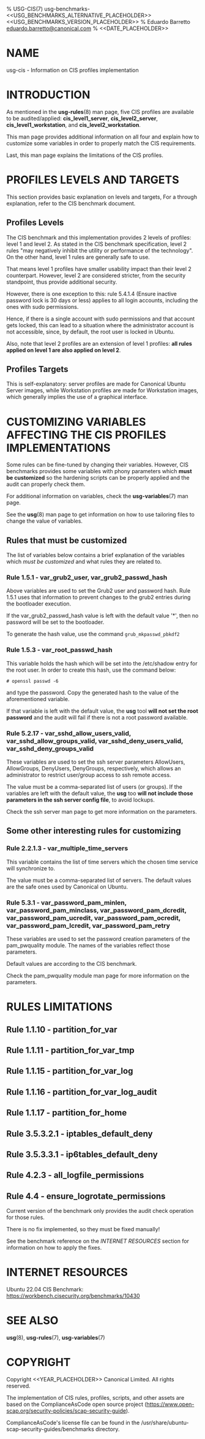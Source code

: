 % USG-CIS(7) usg-benchmarks-<<USG_BENCHMARKS_ALTERNATIVE_PLACEHOLDER>> <<USG_BENCHMARKS_VERSION_PLACEHOLDER>>
% Eduardo Barretto <eduardo.barretto@canonical.com>
% <<DATE_PLACEHOLDER>>

# NAME
usg-cis - Information on CIS profiles implementation

# INTRODUCTION
As mentioned in the **usg-rules**(8) man page, five CIS profiles are available to be audited/applied: **cis_level1_server**, **cis_level2_server**, **cis_level1_workstation**, and **cis_level2_workstation**.

This man page provides additional information on all four and explain how to customize some variables in order to properly match the CIS requirements.

Last, this man page explains the limitations of the CIS profiles.

# PROFILES LEVELS AND TARGETS
This section provides basic explanation on levels and targets, For a through explanation, refer to the CIS benchmark document.

## Profiles Levels
The CIS benchmark and this implementation provides 2 levels of profiles: level 1 and level 2.
As stated in the CIS benchmark specification, level 2 rules "may negatively inhibit the utility or performance of the technology". On the
other hand, level 1 rules are generally safe to use.

That means level 1 profiles have smaller usability impact than their level 2 counterpart. However, level 2 are considered stricter, from the security standpoint, thus provide additional security.

However, there is one exception to this: rule 5.4.1.4 (Ensure inactive password lock is 30 days or less) applies to all login accounts, including the ones
with sudo permissions.

Hence, if there is a single account with sudo permissions and that account gets locked, this can lead to a situation where the administrator account is not
accessible, since, by default, the root user is locked in Ubuntu.

Also, note that level 2 profiles are an extension of level 1 profiles: **all rules applied on level 1 are also applied on level 2**.

## Profiles Targets
This is self-explanatory: server profiles are made for Canonical Ubuntu Server images, while Workstation profiles are made for Workstation images, which generally implies the use of a graphical interface. 

# CUSTOMIZING VARIABLES AFFECTING THE CIS PROFILES IMPLEMENTATIONS
Some rules can be fine-tuned by changing their variables. However, CIS benchmarks provides some variables with phony parameters which **must be customized** so the hardening scripts can be properly applied and the audit can properly check them.

For additional information on variables, check the **usg-variables**(7) man page.

See the **usg**(8) man page to get information on how to use tailoring files to change the value of variables.

## Rules that must be customized
The list of variables below contains a brief explanation of the variables which *must be customized* and what rules they are related to.

### Rule 1.5.1 - var\_grub2\_user, var\_grub2\_passwd\_hash
Above variables are used to set the Grub2 user and password hash. Rule 1.5.1 uses that information to prevent changes to the grub2 entries during the bootloader execution.

If the var\_grub2\_passwd\_hash value is left with the default value '\*', then no password will be set to the bootloader.

To generate the hash value, use the command `grub_mkpasswd_pbkdf2`

### Rule 1.5.3 - var\_root\_passwd\_hash
This variable holds the hash which will be set into the /etc/shadow entry for the root user. In order to create this hash, use the command below:

`# openssl passwd -6`

and type the password. Copy the generated hash to the value of the aforementioned variable.

If that variable is left with the default value, the **usg** tool **will not set the root password** and the audit will fail if there is not a root password available.

### Rule 5.2.17 - var\_sshd\_allow\_users\_valid, var\_sshd\_allow\_groups\_valid, var\_sshd\_deny\_users\_valid, var\_sshd\_deny\_groups\_valid
These variables are used to set the ssh server parameters AllowUsers, AllowGroups, DenyUsers, DenyGroups, respectively, which allows an administrator to restrict user/group access to ssh remote access.

The value must be a comma-separated list of users (or groups). If the variables are left with the default value, the **usg** too **will not include those parameters in the ssh server config file**, to avoid lockups.

Check the ssh server man page to get more information on the parameters.

## Some other interesting rules for customizing

### Rule 2.2.1.3 - var\_multiple\_time\_servers
This variable contains the list of time servers which the chosen time service will synchronize to.

The value must be a comma-separated list of servers. The default values are the safe ones used by Canonical on Ubuntu.

### Rule 5.3.1 - var\_password\_pam\_minlen, var\_password\_pam\_minclass, var\_password\_pam\_dcredit, var\_password\_pam\_ucredit, var\_password\_pam\_ocredit, var\_password\_pam\_lcredit, var\_password\_pam\_retry
These variables are used to set the password creation parameters of the pam\_pwquality module. The names of the variables reflect those parameters.

Default values are according to the CIS benchmark.

Check the pam\_pwquality module man page for more information on the parameters.

# RULES LIMITATIONS
## Rule 1.1.10 - partition\_for\_var
## Rule 1.1.11 - partition\_for\_var\_tmp
## Rule 1.1.15 - partition\_for\_var\_log
## Rule 1.1.16 - partition\_for\_var\_log\_audit
## Rule 1.1.17 - partition\_for\_home
## Rule 3.5.3.2.1 - iptables\_default\_deny
## Rule 3.5.3.3.1 - ip6tables\_default\_deny
## Rule 4.2.3 - all\_logfile\_permissions
## Rule 4.4 - ensure\_logrotate\_permissions
Current version of the benchmark only provides the audit check operation for those rules.

There is no fix implemented, so they must be fixed manually!

See the benchmark reference on the *INTERNET RESOURCES* section for information on how to apply the fixes.

# INTERNET RESOURCES
Ubuntu 22.04 CIS Benchmark: https://workbench.cisecurity.org/benchmarks/10430

# SEE ALSO
**usg**(8), **usg-rules**(7), **usg-variables**(7)

# COPYRIGHT
Copyright <<YEAR_PLACEHOLDER>> Canonical Limited. All rights reserved.

The implementation of CIS rules, profiles, scripts, and other assets are based on the ComplianceAsCode open source project (https://www.open-scap.org/security-policies/scap-security-guide).

ComplianceAsCode's license file can be found in the /usr/share/ubuntu-scap-security-guides/benchmarks directory.
